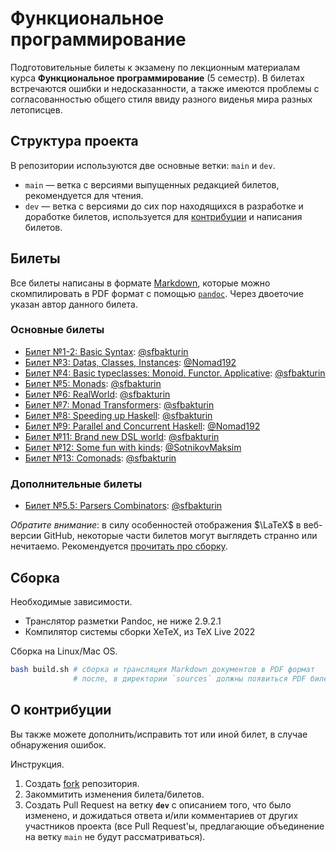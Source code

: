 # Функциональное программирование

Подготовительные билеты к экзамену по лекционным материалам курса **Функциональное программирование** (5 семестр). В билетах встречаются ошибки и недосказанности, а также имеются проблемы с согласованностью общего стиля ввиду разного виденья мира разных летописцев.

## Структура проекта

В репозитории используются две основные ветки: `main` и `dev`.

* `main` — ветка с версиями выпущенных редакцией билетов, рекомендуется для чтения.
* `dev` — ветка с версиями до сих пор находящихся в разработке и доработке билетов, используется для [контрибуции](#о-контрибуции) и написания билетов.

## Билеты

Все билеты написаны в формате [Markdown](https://en.wikipedia.org/wiki/Markdown), которые можно скомпилировать в PDF формат с помощью [`pandoc`](https://github.com/jgm/pandoc). Через двоеточие указан автор данного билета.

### Основные билеты

* [Билет №1-2: Basic Syntax](sources/L2-BasicSyntax.md): [@sfbakturin](https://github.com/sfbakturin)
* [Билет №3: Datas, Classes, Instances](sources/L3-DatasClassesInstances.md): [@Nomad192](https://github.com/Nomad192)
* [Билет №4: Basic typeclasses: Monoid. Functor. Applicative](sources/L4-MonoidFunctorApplicative.md): [@sfbakturin](https://github.com/sfbakturin)
* [Билет №5: Monads](sources/L5-Monads.md): [@sfbakturin](https://github.com/sfbakturin)
* [Билет №6: RealWorld](sources/L6-RealWorld.md): [@sfbakturin](https://github.com/sfbakturin)
* [Билет №7: Monad Transformers](sources/L7-MonadTransformers.md): [@sfbakturin](https://github.com/sfbakturin)
* [Билет №8: Speeding up Haskell](sources/L8-SpeedingUpHaskell.md): [@sfbakturin](https://github.com/sfbakturin)
* [Билет №9: Parallel and Concurrent Haskell](sources/L9-ParallelConcurrent.md): [@Nomad192](https://github.com/Nomad192)
* [Билет №11: Brand new DSL world](sources/L11-BrandNewDSLWorld.md): [@sfbakturin](https://github.com/sfbakturin)
* [Билет №12: Some fun with kinds](sources/L12-Kinds.md): [@SotnikovMaksim](https://github.com/SotnikovMaksim)
* [Билет №13: Comonads](sources/L13-Comonads.md): [@sfbakturin](https://github.com/sfbakturin)

### Дополнительные билеты

* [Билет №5.5: Parsers Combinators](sources/L5-Parsers.md): [@sfbakturin](https://github.com/sfbakturin)

*Обратите внимание*: в силу особенностей отображения $\LaTeX$ в веб-версии GitHub, некоторые части билетов могут выглядеть странно или нечитаемо. Рекомендуется [прочитать про сборку](#сборка).

## Сборка

Необходимые зависимости.

* Транслятор разметки Pandoc, не ниже 2.9.2.1
* Компилятор системы сборки XeTeX, из TeX Live 2022

Сборка на Linux/Mac OS.

```bash
bash build.sh # сборка и трансляция Markdown документов в PDF формат
              # после, в директории `sources` должны появиться PDF билеты
```

## О контрибуции

Вы также можете дополнить/исправить тот или иной билет, в случае обнаружения ошибок.

Инструкция.

1. Создать [fork](https://docs.github.com/en/pull-requests/collaborating-with-pull-requests/working-with-forks/fork-a-repo) репозитория.
2. Закоммитить изменения билета/билетов.
3. Создать Pull Request на ветку **`dev`** с описанием того, что было изменено, и дожидаться ответа и/или комментариев от других участников проекта (все Pull Request'ы, предлагающие объединение на ветку `main` не будут рассматриваться).
